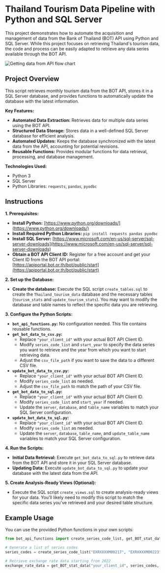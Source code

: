 # Thailand Tourism Data Pipeline with Python and SQL Server

This project demonstrates how to automate the acquisition and management of data from the Bank of Thailand (BOT) API using Python and SQL Server. While this project focuses on retrieving Thailand's tourism data, the code and process can be easily adapted to retrieve any data series available through the BOT API.

![Getting data from API flow chart](https://github.com/user-attachments/assets/16ee4a38-cd31-407e-9b0d-d4f90dd9e682)

## Project Overview

This script retrieves monthly tourism data from the BOT API, stores it in a SQL Server database, and provides functions to automatically update the database with the latest information.  

**Key Features:**

* **Automated Data Extraction:**  Retrieves data for multiple data series using the BOT API.
* **Structured Data Storage:**  Stores data in a well-defined SQL Server database for efficient analysis. 
* **Automated Updates:**  Keeps the database synchronized with the latest data from the API, accounting for potential revisions.
* **Reusable Functions:**  Provides modular functions for data retrieval, processing, and database management. 

**Technologies Used:**

* Python 3
* SQL Server
* Python Libraries: `requests`, `pandas`, `pyodbc` 

## Instructions

**1. Prerequisites:**

* **Install Python:**  [https://www.python.org/downloads/](https://www.python.org/downloads/)
* **Install Required Python Libraries:** `pip install requests pandas pyodbc`
* **Install SQL Server:** [https://www.microsoft.com/en-us/sql-server/sql-server-downloads](https://www.microsoft.com/en-us/sql-server/sql-server-downloads)
* **Obtain a BOT API Client ID:** Register for a free account and get your Client ID from the BOT API portal: [https://apiportal.bot.or.th/bot/public/start](https://apiportal.bot.or.th/bot/public/start)

**2.  Set up the Database:**

* **Create the database:** Execute the SQL script `create_tables.sql` to create the `Thailand_tourism_data` database and the necessary tables (`tourism_stats` and `update_tourism_stats`). You may want to modify the database and table names to reflect the specific data you are retrieving. 

**3.  Configure the Python Scripts:**

*  **`bot_api_functions.py`:**  No configuration needed. This file contains reusable functions.
*  **`get_bot_data_to_csv.py`:**  
    * Replace `"your_client_id"` with your actual BOT API Client ID.
    * Modify `series_code_list` and `start_year` to specify the data series you want to retrieve and the year from which you want to start retrieving data.
    *  Adjust the `csv_file_path` if you want to save the data to a different CSV file. 
* **`update_bot_data_to_csv.py`:**
    *  Replace `"your_client_id"` with your actual BOT API Client ID.
    *  Modify `series_code_list` as needed.
    *  Adjust the `csv_file_path` to match the path of your CSV file.
* **`get_bot_data_to_sql.py`:**
    * Replace `"your_client_id"` with your actual BOT API Client ID.
    *  Modify `series_code_list` and `start_year` if needed. 
    *  Update the `server`, `database`, and `table_name` variables to match your SQL Server configuration. 
* **`update_bot_data_to_sql.py`:**
    *  Replace `"your_client_id"` with your actual BOT API Client ID. 
    *  Modify `series_code_list` as needed.
    *  Update the `server`, `database`, `table_name`, and `update_table_name` variables to match your SQL Server configuration. 

**4. Run the Scripts:**

* **Initial Data Retrieval:** Execute `get_bot_data_to_sql.py` to retrieve data from the BOT API and store it in your SQL Server database. 
* **Updating Data:** Execute `update_bot_data_to_sql.py` to update your database with the latest data from the API. 

**5. Create Analysis-Ready Views (Optional):** 

* Execute the SQL script `create_views.sql` to create analysis-ready views for your data. You'll likely need to modify this script to match the specific data series you've retrieved and your desired table structure. 

## Example Usage

You can use the provided Python functions in your own scripts:

```python
from bot_api_functions import create_series_code_list, get_BOT_stat_data

# Generate a list of series codes
series_codes = create_series_code_list("EXRXXXXM00217", "EXRXXXXM00223")  # Example for exchange rates

# Retrieve exchange rate data starting from 2022
exchange_rate_data = get_BOT_stat_data("your_client_id", series_codes, 2022)

